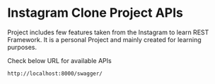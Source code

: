 # Instagram Clone Project APIs

Project includes few features taken from the Instagram to learn REST Framework. It is a personal Project and mainly created for learning purposes.

Check below URL for available APIs

`http://localhost:8000/swagger/`
